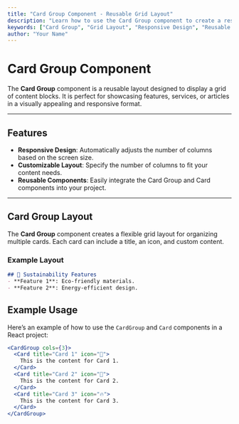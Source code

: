 ```yaml
---
title: "Card Group Component - Reusable Grid Layout"
description: "Learn how to use the Card Group component to create a responsive grid layout for displaying content blocks. Perfect for showcasing features, services, or articles."
keywords: ["Card Group", "Grid Layout", "Responsive Design", "Reusable Components", "Content Blocks"]
author: "Your Name"
---
```


# Card Group Component

The **Card Group** component is a reusable layout designed to display a grid of content blocks. It is perfect for showcasing features, services, or articles in a visually appealing and responsive format.

---

## Features

- **Responsive Design**: Automatically adjusts the number of columns based on the screen size.  
- **Customizable Layout**: Specify the number of columns to fit your content needs.  
- **Reusable Components**: Easily integrate the Card Group and Card components into your project.

---

## Card Group Layout

The **Card Group** component creates a flexible grid layout for organizing multiple cards. Each card can include a title, an icon, and custom content.

### Example Layout

```markdown
## 🌱 Sustainability Features
- **Feature 1**: Eco-friendly materials.
- **Feature 2**: Energy-efficient design.
```

## Example Usage

Here’s an example of how to use the `CardGroup` and `Card` components in a React project:

```jsx
<CardGroup cols={3}>
  <Card title="Card 1" icon="🌱">
    This is the content for Card 1.
  </Card>
  <Card title="Card 2" icon="🌟">
    This is the content for Card 2.
  </Card>
  <Card title="Card 3" icon="🔥">
    This is the content for Card 3.
  </Card>
</CardGroup>
```
